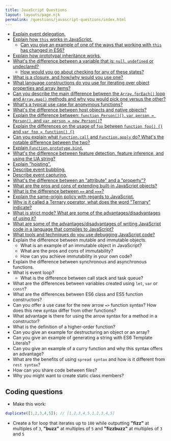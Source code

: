 ```yaml
---
title: JavaScript Questions
layout: layouts/page.njk
permalink: /questions/javascript-questions/index.html
---
```


* [Explain event delegation.](../answers/Answers-To-JavaScript-Questions/1-Explain-event-delegation.md)
* [Explain how `this` works in JavaScript.](../answers/Answers-To-JavaScript-Questions/2-Explain-how-this-works-in-JavaScript.md)
  * [Can you give an example of one of the ways that working with `this` has changed in ES6?](../answers/Answers-To-JavaScript-Questions/2-Explain-how-this-works-in-JavaScript.md)
* [Explain how prototypal inheritance works.](../answers/Answers-To-JavaScript-Questions/3-Explain-how-prototypal-inheritance-works.md)
* [What's the difference between a variable that is: `null`, `undefined` or undeclared?](../answers/Answers-To-JavaScript-Questions/5-Whats-the-difference-between-a-variable-that-is-null-undefined-or-undeclared.md)
  * [How would you go about checking for any of these states?](../answers/Answers-To-JavaScript-Questions/5-Whats-the-difference-between-a-variable-that-is-null-undefined-or-undeclared.md)
* [What is a closure, and how/why would you use one?](../answers/Answers-To-JavaScript-Questions/6-What-is-a-closure-and-howwhy-would-you-use-one.md)
* [What language constructions do you use for iterating over object properties and array items?](../answers/Answers-To-JavaScript-Questions/7-What-language-constructions-do-you-use-for-iterating-over-object-properties-and-array-items.md)
* [Can you describe the main difference between the `Array.forEach()` loop and `Array.map()` methods and why you would pick one versus the other?](../answers/Answers-To-JavaScript-Questions/8-Can-you-describe-the-main-difference-between-the-ArrayforEach-loop-and-Arraymap-methods-and-why-you-would-pick-one-versus-the-other.md)
* [What's a typical use case for anonymous functions?](../answers/Answers-To-JavaScript-Questions/9-Whats-a-typical-use-case-for-anonymous-functions.md)
* [What's the difference between host objects and native objects?](../answers/Answers-To-JavaScript-Questions/10-Whats-the-difference-between-host-objects-and-native-objects.md)
* [Explain the difference between: `function Person(){}`, `var person = Person()`, and `var person = new Person()`?](../answers/Answers-To-JavaScript-Questions/11-Explain-the-difference-between-function-Person-var-person-Person-and-var-person-new-Person.md)
* [Explain the differences on the usage of `foo` between `function foo() {}` and `var foo = function() {}`](../answers/Answers-To-JavaScript-Questions/12-Explain-the-differences-on-the-usage-of-foo-between-function-foo-and-var-foo-function.md)
* [Can you explain what `Function.call` and `Function.apply` do? What's the notable difference between the two?](../answers/Answers-To-JavaScript-Questions/13-Can-you-explain-what-Functioncall-and-Functionapply-do-Whats-the-notable-difference-between-the-two.md)
* [Explain `Function.prototype.bind`.](../answers/Answers-To-JavaScript-Questions/14-Explain-Function-prototype-bind.md)
* [What's the difference between feature detection, feature inference, and using the UA string?](../answers/Answers-To-JavaScript-Questions/15-Whats-the-difference-between-feature-detection-feature-inference-and-using-the-UA-string.md)
* [Explain "hoisting".](../answers/Answers-To-JavaScript-Questions/16-Explain-hoisting.md)
* [Describe event bubbling.](../answers/Answers-To-JavaScript-Questions/17-Event-bubbling.md)
* [Describe event capturing.](../answers/Answers-To-JavaScript-Questions/18-Event-capturing.md)
* [What's the difference between an "attribute" and a "property"?](../answers/Answers-To-JavaScript-Questions/19-Whats-the-difference-between-an-attribute-and-a-property.md)
* [What are the pros and cons of extending built-in JavaScript objects?](../answers/Answers-To-JavaScript-Questions/20-What-are-the-pros-and-cons-of-extending-built-in-JavaScript-objects.md)
* [What is the difference between `==` and `===`?](../answers/Answers-To-JavaScript-Questions/21-What-is-the-difference-between-abstract-equality-comparison-and-strict-equality-comparison.md)
* [Explain the same-origin policy with regards to JavaScript.](../answers/Answers-To-JavaScript-Questions/22-Explain-the-same-origin-policy-with-regards-to-JavaScript.md)
* [Why is it called a Ternary operator, what does the word "Ternary" indicate?](../answers/Answers-To-JavaScript-Questions/23-Why-is-it-called-a-Ternary-operator-what-does-the-word-Ternary-indicate.md)
* [What is strict mode? What are some of the advantages/disadvantages of using it?](../answers/Answers-To-JavaScript-Questions/24-What-is-strict-mode-What-are-some-of-the-advantagesdisadvantages-of-using-it.md)
* [What are some of the advantages/disadvantages of writing JavaScript code in a language that compiles to JavaScript?](../answers/Answers-To-JavaScript-Questions/25-What-are-some-of-the-advantagesdisadvantages-of-writing-JavaScript-code-in-a-language-that-compiles-to-JavaScript.md)
* [What tools and techniques do you use debugging JavaScript code?](../answers/Answers-To-JavaScript-Questions/26-What-tools-and-techniques-do-you-use-debugging-JavaScript-code.md)
* Explain the difference between mutable and immutable objects.
  * What is an example of an immutable object in JavaScript?
  * What are the pros and cons of immutability?
  * How can you achieve immutability in your own code?
* Explain the difference between synchronous and asynchronous functions.
* What is event loop?
  * What is the difference between call stack and task queue?
* What are the differences between variables created using `let`, `var` or `const`?
* What are the differences between ES6 class and ES5 function constructors?
* Can you offer a use case for the new arrow `=>` function syntax? How does this new syntax differ from other functions?
* What advantage is there for using the arrow syntax for a method in a constructor?
* What is the definition of a higher-order function?
* Can you give an example for destructuring an object or an array?
* Can you give an example of generating a string with ES6 Template Literals?
* Can you give an example of a curry function and why this syntax offers an advantage?
* What are the benefits of using `spread syntax` and how is it different from `rest syntax`?
* How can you share code between files?
* Why you might want to create static class members?

## Coding questions
* Make this work:
```javascript
duplicate([1,2,3,4,5]); // [1,2,3,4,5,1,2,3,4,5]
```
* Create a for loop that iterates up to `100` while outputting **"fizz"** at multiples of `3`, **"buzz"** at multiples of `5` and **"fizzbuzz"** at multiples of `3` and `5`

